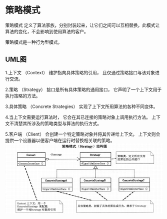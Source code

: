 # 策略模式
策略模式 定义了算法家族，分别封装起来，让它们之间可以互相替换，此模式让算法的变化，不会影响到使用算法的客户。

策略模式是一种行为型模式。

## UML图
1.上下文 （Context） 维护指向具体策略的引用， 且仅通过策略接口与该对象进行交流。

2.策略 （Strategy） 接口是所有具体策略的通用接口， 它声明了一个上下文用于执行策略的方法。

3.具体策略 （Concrete Strategies） 实现了上下文所用算法的各种不同变体。

4.当上下文需要运行算法时， 它会在其已连接的策略对象上调用执行方法。 上下文不清楚其所涉及的策略类型与算法的执行方式。

5.客户端 （Client） 会创建一个特定策略对象并将其传递给上下文。 上下文则会提供一个设置器以便客户端在运行时替换相关联的策略。
![策略模式](./assets/策略模式.png)